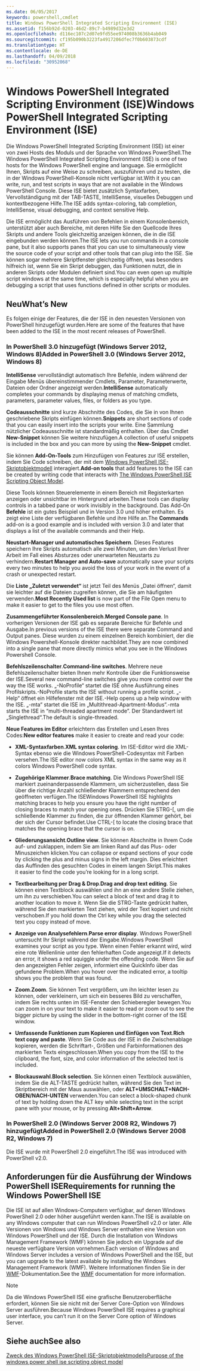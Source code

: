 ```yaml
---
ms.date: 06/05/2017
keywords: powershell,cmdlet
title: Windows PowerShell Integrated Scripting Environment (ISE)
ms.assetid: f156b92d-0203-46d2-89c7-b4989d32e3d2
ms.openlocfilehash: d116ec107c2d07e9fd55ee974008b3636b4ab049
ms.sourcegitcommit: cf195b090b3223fa4917206dfec7f0b603873cdf
ms.translationtype: HT
ms.contentlocale: de-DE
ms.lasthandoff: 04/09/2018
ms.locfileid: "30952068"
---
```

# <a name="windows-powershell-integrated-scripting-environment-ise"></a><span data-ttu-id="cc722-103">Windows PowerShell Integrated Scripting Environment (ISE)</span><span class="sxs-lookup"><span data-stu-id="cc722-103">Windows PowerShell Integrated Scripting Environment (ISE)</span></span>

<span data-ttu-id="cc722-104">Die Windows PowerShell Integrated Scripting Environment (ISE) ist einer von zwei Hosts des Moduls und der Sprache von Windows PowerShell.</span><span class="sxs-lookup"><span data-stu-id="cc722-104">The Windows PowerShell Integrated Scripting Environment (ISE) is one of two hosts for the Windows PowerShell engine and language.</span></span> <span data-ttu-id="cc722-105">Sie ermöglicht Ihnen, Skripts auf eine Weise zu schreiben, auszuführen und zu testen, die in der Windows PowerShell-Konsole nicht verfügbar ist.</span><span class="sxs-lookup"><span data-stu-id="cc722-105">With it you can write, run, and test scripts in ways that are not available in the Windows PowerShell Console.</span></span> <span data-ttu-id="cc722-106">Diese ISE bietet zusätzlich Syntaxfarben, Vervollständigung mit der TAB-TASTE, IntelliSense, visuelles Debuggen und kontextbezogene Hilfe.</span><span class="sxs-lookup"><span data-stu-id="cc722-106">The ISE adds syntax-coloring, tab completion, IntelliSense, visual debugging, and context sensitive Help.</span></span>

<span data-ttu-id="cc722-107">Die ISE ermöglicht das Ausführen von Befehlen in einem Konsolenbereich, unterstützt aber auch Bereiche, mit deren Hilfe Sie den Quellcode Ihres Skripts und andere Tools gleichzeitig anzeigen können, die in die ISE eingebunden werden können.</span><span class="sxs-lookup"><span data-stu-id="cc722-107">The ISE lets you run commands in a console pane, but it also supports panes that you can use to simultaneously view the source code of your script and other tools that can plug into the ISE.</span></span> <span data-ttu-id="cc722-108">Sie können sogar mehrere Skriptfenster gleichzeitig öffnen, was besonders hilfreich ist, wenn Sie ein Skript debuggen, das Funktionen nutzt, die in anderen Skripts oder Modulen definiert sind.</span><span class="sxs-lookup"><span data-stu-id="cc722-108">You can even open up multiple script windows at the same time, which is especially helpful when you are debugging a script that uses functions defined in other scripts or modules.</span></span>

## <a name="whats-new"></a><span data-ttu-id="cc722-109">Neu</span><span class="sxs-lookup"><span data-stu-id="cc722-109">What’s New</span></span>

<span data-ttu-id="cc722-110">Es folgen einige der Features, die der ISE in den neuesten Versionen von PowerShell hinzugefügt wurden.</span><span class="sxs-lookup"><span data-stu-id="cc722-110">Here are some of the features that have been added to the ISE in the most recent releases of PowerShell.</span></span>

### <a name="added-in-powershell-30-windows-server-2012-windows-8"></a><span data-ttu-id="cc722-111">In PowerShell 3.0 hinzugefügt (Windows Server 2012, Windows 8)</span><span class="sxs-lookup"><span data-stu-id="cc722-111">Added in PowerShell 3.0 (Windows Server 2012, Windows 8)</span></span>

<span data-ttu-id="cc722-112">**IntelliSense** vervollständigt automatisch Ihre Befehle, indem während der Eingabe Menüs übereinstimmender Cmdlets, Parameter, Parameterwerte, Dateien oder Ordner angezeigt werden.</span><span class="sxs-lookup"><span data-stu-id="cc722-112">**IntelliSense** automatically completes your commands by displaying menus of matching cmdlets, parameters, parameter values, files, or folders as you type.</span></span>

<span data-ttu-id="cc722-113">**Codeausschnitte** sind kurze Abschnitte des Codes, die Sie in von Ihnen geschriebene Skripts einfügen können.</span><span class="sxs-lookup"><span data-stu-id="cc722-113">**Snippets** are short sections of code that you can easily insert into the scripts your write.</span></span> <span data-ttu-id="cc722-114">Eine Sammlung nützlicher Codeausschnitte ist standardmäßig enthalten. Über das Cmdlet **New-Snippet** können Sie weitere hinzufügen.</span><span class="sxs-lookup"><span data-stu-id="cc722-114">A collection of useful snippets is included in the box and you can more by using the **New-Snippet** cmdlet.</span></span>

<span data-ttu-id="cc722-115">Sie können **Add-On-Tools** zum Hinzufügen von Features zur ISE erstellen, indem Sie Code schreiben, der mit dem [Windows PowerShell ISE-Skriptobjektmodell](../../core-powershell/ise/The-ISE-Object-Model-Hierarchy.md) interagiert.</span><span class="sxs-lookup"><span data-stu-id="cc722-115">**Add-on tools** that add features to the ISE can be created by writing code that interacts with [The Windows PowerShell ISE Scripting Object Model](../../core-powershell/ise/The-ISE-Object-Model-Hierarchy.md).</span></span>

<span data-ttu-id="cc722-116">Diese Tools können Steuerelemente in einem Bereich mit Registerkarten anzeigen oder unsichtbar im Hintergrund arbeiten.</span><span class="sxs-lookup"><span data-stu-id="cc722-116">These tools can display controls in a tabbed pane or work invisibly in the background.</span></span> <span data-ttu-id="cc722-117">Das Add-On **Befehle** ist ein gutes Beispiel und in Version 3.0 und höher enthalten. Es zeigt eine Liste der verfügbaren Befehle und ihre Hilfe an.</span><span class="sxs-lookup"><span data-stu-id="cc722-117">The **Commands** add-on is a good example and is included with version 3.0 and later that displays a list of the available commands and their Help.</span></span>

<span data-ttu-id="cc722-118">**Neustart-Manager und automatisches Speichern**. Dieses Features speichern Ihre Skripts automatisch alle zwei Minuten, um den Verlust Ihrer Arbeit im Fall eines Absturzes oder unerwarteten Neustarts zu verhindern.</span><span class="sxs-lookup"><span data-stu-id="cc722-118">**Restart Manager and Auto-save** automatically save your scripts every two minutes to help you avoid the loss of your work in the event of a crash or unexpected restart.</span></span>

<span data-ttu-id="cc722-119">Die **Liste „Zuletzt verwendet“** ist jetzt Teil des Menüs „Datei öffnen“, damit sie leichter auf die Dateien zugreifen können, die Sie am häufigsten verwenden.</span><span class="sxs-lookup"><span data-stu-id="cc722-119">**Most Recently Used list** is now part of the File Open menu to make it easier to get to the files you use most often.</span></span>

<span data-ttu-id="cc722-120">**Zusammengeführter Konsolenbereich**.</span><span class="sxs-lookup"><span data-stu-id="cc722-120">**Merged Console pane**.</span></span> <span data-ttu-id="cc722-121">In vorherigen Versionen der ISE gab es separate Bereiche für Befehle und Ausgabe.</span><span class="sxs-lookup"><span data-stu-id="cc722-121">In previous versions of the ISE there were separate Command and Output panes.</span></span> <span data-ttu-id="cc722-122">Diese wurden zu einem einzelnen Bereich kombiniert, der die Windows Powershell-Konsole direkter nachbildet.</span><span class="sxs-lookup"><span data-stu-id="cc722-122">They are now combined into a single pane that more directly mimics what you see in the Windows Powershell Console.</span></span>

<span data-ttu-id="cc722-123">**Befehlszeilenschalter**.</span><span class="sxs-lookup"><span data-stu-id="cc722-123">**Command-line switches**.</span></span> <span data-ttu-id="cc722-124">Mehrere neue Befehlszeilenschalter bieten Ihnen mehr Kontrolle über die Funktionsweise der ISE.</span><span class="sxs-lookup"><span data-stu-id="cc722-124">Several new command-line switches give you more control over the way the ISE works.</span></span> <span data-ttu-id="cc722-125">„-NoProfile“ startet die ISE ohne Ausführung eines Profilskripts.</span><span class="sxs-lookup"><span data-stu-id="cc722-125">-NoProfile starts the ISE without running a profile script.</span></span> <span data-ttu-id="cc722-126">„-Help“ öffnet ein Hilfefenster mit der ISE.</span><span class="sxs-lookup"><span data-stu-id="cc722-126">-Help opens up a help window with the ISE.</span></span> <span data-ttu-id="cc722-127">„-mta“ startet die ISE im „Multithread-Apartment-Modus“.</span><span class="sxs-lookup"><span data-stu-id="cc722-127">-mta starts the ISE in “multi-threaded apartment mode”.</span></span> <span data-ttu-id="cc722-128">Der Standardwert ist „Singlethread“.</span><span class="sxs-lookup"><span data-stu-id="cc722-128">The default is single-threaded.</span></span>

<span data-ttu-id="cc722-129">**Neue Features im Editor** erleichtern das Erstellen und Lesen Ihres Codes:</span><span class="sxs-lookup"><span data-stu-id="cc722-129">**New editor features** make it easier to create and read your code:</span></span>

- <span data-ttu-id="cc722-130">**XML-Syntaxfarben**.</span><span class="sxs-lookup"><span data-stu-id="cc722-130">**XML syntax coloring**.</span></span> <span data-ttu-id="cc722-131">Im ISE-Editor wird die XML-Syntax ebenso wie die Windows PowerShell-Codesyntax mit Farben versehen.</span><span class="sxs-lookup"><span data-stu-id="cc722-131">The ISE editor now colors XML syntax in the same way as it colors Windows PowerShell code syntax.</span></span>

- <span data-ttu-id="cc722-132">**Zugehörige Klammer**.</span><span class="sxs-lookup"><span data-stu-id="cc722-132">**Brace matching**.</span></span> <span data-ttu-id="cc722-133">Die Windows PowerShell ISE markiert zueinanderpassende Klammern, um sicherzustellen, dass Sie über die richtige Anzahl schließender Klammern entsprechend den geöffneten verfügen.</span><span class="sxs-lookup"><span data-stu-id="cc722-133">The ISEWindows PowerShell ISE highlights matching braces to help you ensure you have the right number of closing braces to match your opening ones.</span></span> <span data-ttu-id="cc722-134">Drücken Sie STRG-\[, um die schließende Klammer zu finden, die zur öffnenden Klammer gehört, bei der sich der Cursor befindet.</span><span class="sxs-lookup"><span data-stu-id="cc722-134">Use CTRL-\[ to locate the closing brace that matches the opening brace that the cursor is on.</span></span>

- <span data-ttu-id="cc722-135">**Gliederungsansicht**.</span><span class="sxs-lookup"><span data-stu-id="cc722-135">**Outline view**.</span></span> <span data-ttu-id="cc722-136">Sie können Abschnitte in Ihrem Code auf- und zuklappen, indem Sie am linken Rand auf das Plus- oder Minuszeichen klicken.</span><span class="sxs-lookup"><span data-stu-id="cc722-136">You can collapse or expand sections of your code by clicking the plus and minus signs in the left margin.</span></span> <span data-ttu-id="cc722-137">Dies erleichtert das Auffinden des gesuchten Codes in einem langen Skript.</span><span class="sxs-lookup"><span data-stu-id="cc722-137">This makes it easier to find the code you’re looking for in a long script.</span></span>

- <span data-ttu-id="cc722-138">**Textbearbeitung per Drag & Drop**.</span><span class="sxs-lookup"><span data-stu-id="cc722-138">**Drag and drop text editing**.</span></span> <span data-ttu-id="cc722-139">Sie können einen Textblock auswählen und ihn an eine andere Stelle ziehen, um ihn zu verschieben.</span><span class="sxs-lookup"><span data-stu-id="cc722-139">You can select a block of text and drag it to another location to move it.</span></span> <span data-ttu-id="cc722-140">Wenn Sie die STRG-Taste gedrückt halten, während Sie den markierten Text ziehen, wird der Text kopiert und nicht verschoben.</span><span class="sxs-lookup"><span data-stu-id="cc722-140">If you hold down the Ctrl key while you drag the selected text you copy instead of move.</span></span>

- <span data-ttu-id="cc722-141">**Anzeige von Analysefehlern**.</span><span class="sxs-lookup"><span data-stu-id="cc722-141">**Parse error display**.</span></span> <span data-ttu-id="cc722-142">Windows PowerShell untersucht Ihr Skript während der Eingabe.</span><span class="sxs-lookup"><span data-stu-id="cc722-142">Windows PowerShell examines your script as you type.</span></span> <span data-ttu-id="cc722-143">Wenn einen Fehler erkannt wird, wird eine rote Wellenlinie unter den fehlerhaften Code angezeigt.</span><span class="sxs-lookup"><span data-stu-id="cc722-143">If it detects an error, it shows a red squiggle under the offending code.</span></span> <span data-ttu-id="cc722-144">Wenn Sie auf den angezeigten Fehler zeigen, informiert eine QuickInfo über das gefundene Problem.</span><span class="sxs-lookup"><span data-stu-id="cc722-144">When you hover over the indicated error, a tooltip shows you the problem that was found.</span></span>

- <span data-ttu-id="cc722-145">**Zoom**.</span><span class="sxs-lookup"><span data-stu-id="cc722-145">**Zoom**.</span></span> <span data-ttu-id="cc722-146">Sie können Text vergrößern, um ihn leichter lesen zu können, oder verkleinern, um sich ein besseres Bild zu verschaffen, indem Sie rechts unten im ISE-Fenster den Schieberegler bewegen.</span><span class="sxs-lookup"><span data-stu-id="cc722-146">You can zoom in on your text to make it easier to read or zoom out to see the bigger picture by using the slider in the bottom-right corner of the ISE window.</span></span>

- <span data-ttu-id="cc722-147">**Umfassende Funktionen zum Kopieren und Einfügen von Text**.</span><span class="sxs-lookup"><span data-stu-id="cc722-147">**Rich text copy and paste**.</span></span> <span data-ttu-id="cc722-148">Wenn Sie Code aus der ISE in die Zwischenablage kopieren, werden die Schriftart-, Größen und Farbinformationen des markierten Texts eingeschlossen.</span><span class="sxs-lookup"><span data-stu-id="cc722-148">When you copy from the ISE to the clipboard, the font, size, and color information of the selected text is included.</span></span>

- <span data-ttu-id="cc722-149">**Blockauswahl**.</span><span class="sxs-lookup"><span data-stu-id="cc722-149">**Block selection**.</span></span> <span data-ttu-id="cc722-150">Sie können einen Textblock auswählen, indem Sie die ALT-TASTE gedrückt halten, während Sie den Text im Skriptbereich mit der Maus auswählen, oder **ALT+UMSCHALT+NACH-OBEN/NACH-UNTEN** verwenden.</span><span class="sxs-lookup"><span data-stu-id="cc722-150">You can select a block-shaped chunk of text by holding down the ALT key while selecting text in the script pane with your mouse, or by pressing **Alt+Shift+Arrow**.</span></span>

### <a name="added-in-powershell-20-windows-server-2008-r2-windows-7"></a><span data-ttu-id="cc722-151">In PowerShell 2.0 (Windows Server 2008 R2, Windows 7) hinzugefügt</span><span class="sxs-lookup"><span data-stu-id="cc722-151">Added in PowerShell 2.0 (Windows Server 2008 R2, Windows 7)</span></span>

<span data-ttu-id="cc722-152">Die ISE wurde mit PowerShell 2.0 eingeführt.</span><span class="sxs-lookup"><span data-stu-id="cc722-152">The ISE was introduced with PowerShell v2.0.</span></span>

## <a name="requirements-for-running-the-windows-powershell-ise"></a><span data-ttu-id="cc722-153">Anforderungen für die Ausführung der Windows PowerShell ISE</span><span class="sxs-lookup"><span data-stu-id="cc722-153">Requirements for running the Windows PowerShell ISE</span></span>

<span data-ttu-id="cc722-154">Die ISE ist auf allen Windows-Computern verfügbar, auf denen Windows PowerShell 2.0 oder höher ausgeführt werden kann.</span><span class="sxs-lookup"><span data-stu-id="cc722-154">The ISE is available on any Windows computer that can run Windows PowerShell v2.0 or later.</span></span> <span data-ttu-id="cc722-155">Alle Versionen von Windows und Windows Server enthalten eine Version von Windows PowerShell und der ISE. Durch die Installation von Windows Management Framework (WMF) können Sie jedoch ein Upgrade auf die neueste verfügbare Version vornehmen.</span><span class="sxs-lookup"><span data-stu-id="cc722-155">Each version of Windows and Windows Server includes a version of Windows PowerShell and the ISE, but you can upgrade to the latest available by installing the Windows Management Framework (WMF).</span></span> <span data-ttu-id="cc722-156">Weitere Informationen finden Sie in der [WMF](/powershell/wmf/readme)-Dokumentation.</span><span class="sxs-lookup"><span data-stu-id="cc722-156">See the [WMF](/powershell/wmf/readme) documentation for more information.</span></span>

> [!NOTE]
> <span data-ttu-id="cc722-157">Da die Windows PowerShell ISE eine grafische Benutzeroberfläche erfordert, können Sie sie nicht mit der Server Core-Option von Windows Server ausführen.</span><span class="sxs-lookup"><span data-stu-id="cc722-157">Because Windows PowerShell ISE requires a graphical user interface, you can’t run it on the Server Core option of Windows Server.</span></span>

## <a name="see-also"></a><span data-ttu-id="cc722-158">Siehe auch</span><span class="sxs-lookup"><span data-stu-id="cc722-158">See also</span></span>

[<span data-ttu-id="cc722-159">Zweck des Windows PowerShell ISE-Skriptobjektmodells</span><span class="sxs-lookup"><span data-stu-id="cc722-159">Purpose of the windows power shell ise scripting object model</span></span>](../../core-powershell/ise/Purpose-of-the-Windows-PowerShell-ISE-Scripting-Object-Model.md)